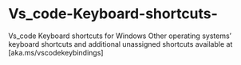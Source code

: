 # Vs_code-Keyboard-shortcuts-
Vs_code Keyboard shortcuts for Windows
Other operating systems’ keyboard shortcuts and additional
unassigned shortcuts available at [aka.ms/vscodekeybindings]
